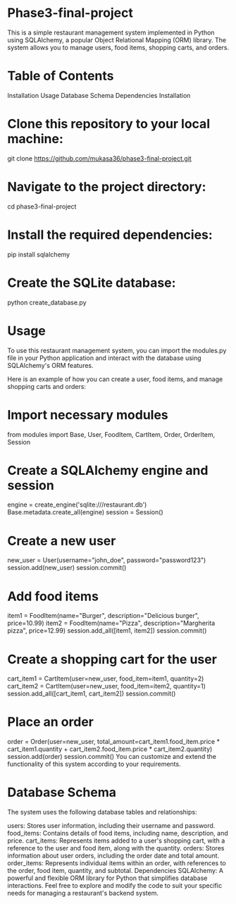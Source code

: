 # Phase3-final-project

This is a simple restaurant management system implemented in Python using SQLAlchemy, a popular Object Relational Mapping (ORM) library. The system allows you to manage users, food items, shopping carts, and orders.

# Table of Contents

Installation
Usage
Database Schema
Dependencies
Installation

# Clone this repository to your local machine:

git clone https://github.com/mukasa36/phase3-final-project.git

# Navigate to the project directory:
cd phase3-final-project

# Install the required dependencies:

pip install sqlalchemy

# Create the SQLite database:
python create_database.py

# Usage

To use this restaurant management system, you can import the modules.py file in your Python application and interact with the database using SQLAlchemy's ORM features.

Here is an example of how you can create a user, food items, and manage shopping carts and orders:

# Import necessary modules
from modules import Base, User, FoodItem, CartItem, Order, OrderItem, Session

# Create a SQLAlchemy engine and session
engine = create_engine('sqlite:///restaurant.db')
Base.metadata.create_all(engine)
session = Session()

# Create a new user
new_user = User(username="john_doe", password="password123")
session.add(new_user)
session.commit()

# Add food items
item1 = FoodItem(name="Burger", description="Delicious burger", price=10.99)
item2 = FoodItem(name="Pizza", description="Margherita pizza", price=12.99)
session.add_all([item1, item2])
session.commit()

# Create a shopping cart for the user
cart_item1 = CartItem(user=new_user, food_item=item1, quantity=2)
cart_item2 = CartItem(user=new_user, food_item=item2, quantity=1)
session.add_all([cart_item1, cart_item2])
session.commit()

# Place an order
order = Order(user=new_user, total_amount=cart_item1.food_item.price * cart_item1.quantity + cart_item2.food_item.price * cart_item2.quantity)
session.add(order)
session.commit()
You can customize and extend the functionality of this system according to your requirements.

# Database Schema
The system uses the following database tables and relationships:

users: Stores user information, including their username and password.
food_items: Contains details of food items, including name, description, and price.
cart_items: Represents items added to a user's shopping cart, with a reference to the user and food item, along with the quantity.
orders: Stores information about user orders, including the order date and total amount.
order_items: Represents individual items within an order, with references to the order, food item, quantity, and subtotal.
Dependencies
SQLAlchemy: A powerful and flexible ORM library for Python that simplifies database interactions.
Feel free to explore and modify the code to suit your specific needs for managing a restaurant's backend system.
